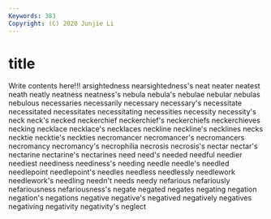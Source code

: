 ```yaml
---
Keywords: 383
Copyright: (C) 2020 Junjie Li
---
```


# title

Write contents here!!!
arsightedness 
nearsightedness's
neat 
neater 
neatest 
neath 
neatly 
neatness 
neatness's 
nebula 
nebula's 
nebulae
nebular 
nebulas 
nebulous 
necessaries 
necessarily 
necessary 
necessary's 
necessitate 
necessitated 
necessitates
necessitating 
necessities 
necessity 
necessity's 
neck 
neck's 
necked 
neckerchief 
neckerchief's 
neckerchiefs
neckerchieves 
necking 
necklace 
necklace's 
necklaces 
neckline 
neckline's 
necklines 
necks 
necktie
necktie's 
neckties 
necromancer 
necromancer's 
necromancers 
necromancy 
necromancy's 
necrophilia 
necrosis 
necrosis's
nectar 
nectar's 
nectarine 
nectarine's 
nectarines 
need 
need's 
needed 
needful 
needier
neediest 
neediness 
neediness's 
needing 
needle 
needle's 
needled 
needlepoint 
needlepoint's 
needles
needless 
needlessly 
needlework 
needlework's 
needling 
needn't 
needs 
needy 
nefarious 
nefariously
nefariousness 
nefariousness's 
negate 
negated 
negates 
negating 
negation 
negation's 
negations 
negative
negative's 
negatived 
negatively 
negatives 
negativing 
negativity 
negativity's 
neglect 
